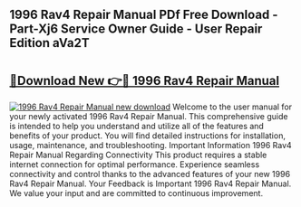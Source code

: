 ## 1996 Rav4 Repair Manual PDf Free Download - Part-Xj6 Service Owner Guide - User Repair Edition aVa2T

# <h2><a href="http://bc4249.oget.top/?id=1996+Rav4+Repair+Manual">🔗Download New 👉🔴 1996 Rav4 Repair Manual</a></h2>

[![1996 Rav4 Repair Manual new download](https://i.imgur.com/5g1atiW.png)](http://bc4249.oget.top/?id=1996+Rav4+Repair+Manual)
Welcome to the user manual for your newly activated 1996 Rav4 Repair Manual. This comprehensive guide is intended to help you understand and utilize all of the features and benefits of your product. You will find detailed instructions for installation, usage, maintenance, and troubleshooting. Important Information 1996 Rav4 Repair Manual Regarding Connectivity This product requires a stable internet connection for optimal performance. Experience seamless connectivity and control thanks to the advanced features of your new 1996 Rav4 Repair Manual. Your Feedback is Important 1996 Rav4 Repair Manual. We value your input and are committed to continuous improvement.
